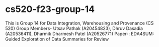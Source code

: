 # cs520-f23-group-14

This is Group 14 for Data Integration, Warehousing and Provenance (CS 520)
Group Members- Utsav Pathak (A20454823), Dhruv Dasadia (A20536411), Dharmik Dharmesh Patel (A20526771)
Paper-: EDA4SUM: Guided Exploration of Data Summaries for Review
